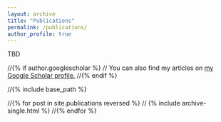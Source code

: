 ```yaml
---
layout: archive
title: "Publications"
permalink: /publications/
author_profile: true
---
```


TBD

//{% if author.googlescholar %}
//  You can also find my articles on <u><a href="{{author.googlescholar}}">my Google Scholar profile</a>.</u>
//{% endif %}

//{% include base_path %}

//{% for post in site.publications reversed %}
//  {% include archive-single.html %}
//{% endfor %}

